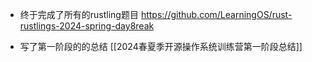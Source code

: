 - 终于完成了所有的rustling题目 https://github.com/LearningOS/rust-rustlings-2024-spring-day8reak

- 写了第一阶段的的总结 [[2024春夏季开源操作系统训练营第一阶段总结]]
